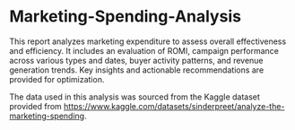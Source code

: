 # Marketing-Spending-Analysis
This report analyzes marketing expenditure to assess overall effectiveness and efficiency. It includes an evaluation of ROMI, campaign performance across various types and dates, buyer activity patterns, and revenue generation trends. Key insights and actionable recommendations are provided for optimization.


The data used in this analysis was sourced from the KaggIe dataset provided from https://www.kaggle.com/datasets/sinderpreet/analyze-the-marketing-spending.


